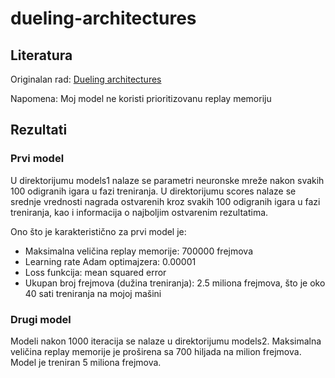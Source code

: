 # dueling-architectures

## Literatura

Originalan rad: [Dueling architectures](https://arxiv.org/pdf/1511.06581.pdf) 

Napomena: Moj model ne koristi prioritizovanu replay memoriju

## Rezultati

### Prvi model

U direktorijumu models1 nalaze se parametri neuronske mreže nakon svakih 100 odigranih igara u fazi treniranja. U direktorijumu scores nalaze se srednje vrednosti nagrada ostvarenih kroz svakih 100 odigranih igara u fazi treniranja, kao i informacija o najboljim ostvarenim rezultatima.

Ono što je karakteristično za prvi model je:
- Maksimalna veličina replay memorije: 700000 frejmova
- Learning rate Adam optimajzera: 0.00001
- Loss funkcija: mean squared error
- Ukupan broj frejmova (dužina treniranja): 2.5 miliona frejmova, što je oko 40 sati treniranja na mojoj mašini

### Drugi model

Modeli nakon 1000 iteracija se nalaze u direktorijumu models2. Maksimalna veličina replay memorije je proširena sa 700 hiljada na milion frejmova. Model je treniran 5 miliona frejmova.
